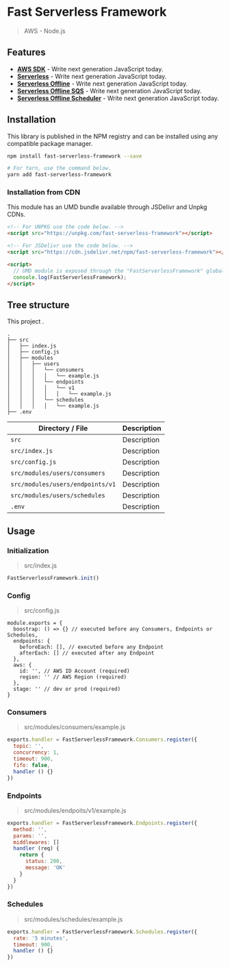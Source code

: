 # Fast Serverless Framework

> AWS - Node.js

## Features

-   [**AWS SDK**](https://babeljs.io/) - Write next generation JavaScript today.
-   [**Serverless**](https://babeljs.io/) - Write next generation JavaScript today.
-   [**Serverless Offline**](https://babeljs.io/) - Write next generation JavaScript today.
-   [**Serverless Offline SQS**](https://babeljs.io/) - Write next generation JavaScript today.
-   [**Serverless Offline Scheduler**](https://babeljs.io/) - Write next generation JavaScript today.

## Installation

This library is published in the NPM registry and can be installed using any compatible package manager.

```sh
npm install fast-serverless-framework --save

# For Yarn, use the command below.
yarn add fast-serverless-framework
```

### Installation from CDN

This module has an UMD bundle available through JSDelivr and Unpkg CDNs.

```html
<!-- For UNPKG use the code below. -->
<script src="https://unpkg.com/fast-serverless-framework"></script>

<!-- For JSDelivr use the code below. -->
<script src="https://cdn.jsdelivr.net/npm/fast-serverless-framework"></script>

<script>
  // UMD module is exposed through the "FastServerlessFramework" global variable.
  console.log(FastServerlessFramework);
</script>
```

## Tree structure

This project .

```terminal
.
├── src
│   ├── index.js
│   ├── config.js
│   ├── modules
│   │   ├── users
│   │   │   └── consumers
│   │   │   │   └── example.js
│   │   │   └── endpoints
│   │   │   │   └── v1
│   │   │   │   │   └── example.js
│   │   │   └── schedules
│   │   │   │   └── example.js
├── .env
```

| Directory / File                | Description                                                                                                                    |
| ----------------------------    | ------------------------------------------------------------------------------------------------------------------------------ |
| `src`                           | Description                                                                                                                    |
| `src/index.js`                  | Description                                                                                                                    |
| `src/config.js`                 | Description                                                                                                                    |
| `src/modules/users/consumers`   | Description                                                                                                                    |
| `src/modules/users/endpoints/v1`| Description                                                                                                                    |
| `src/modules/users/schedules`   | Description                                                                                                                    |
| `.env`                          | Description                                                                                                                    |

## Usage

### Initialization

> src/index.js

```js
FastServerlessFramework.init()
```

### Config

> src/config.js

```
module.exports = {
  boostrap: () => {} // executed before any Consumers, Endpoints or Schedules,
  endpoints: {
    beforeEach: [], // executed before any Endpoint
    afterEach: [] // executed after any Endpoint
  },
  aws: {
    id: '', // AWS ID Account (required)
    region: '' // AWS Region (required)
  },
  stage: '' // dev or prod (required)
}
```

### Consumers

> src/modules/consumers/example.js

```js
exports.handler = FastServerlessFramework.Consumers.register({
  topic: '',
  concurrency: 1,
  timeout: 900,
  fifo: false,
  handler () {}
})
```

### Endpoints

> src/modules/endpoits/v1/example.js

```js
exports.handler = FastServerlessFramework.Endpoints.register({
  method: '',
  params: '',
  middlewares: []
  handler (req) {
    return {
      status: 200,
      message: 'OK'
    }
  }
})
```

### Schedules

> src/modules/schedules/example.js

```js
exports.handler = FastServerlessFramework.Schedules.register({
  rate: '5 minutes',
  timeout: 900,
  handler () {}
})
```
